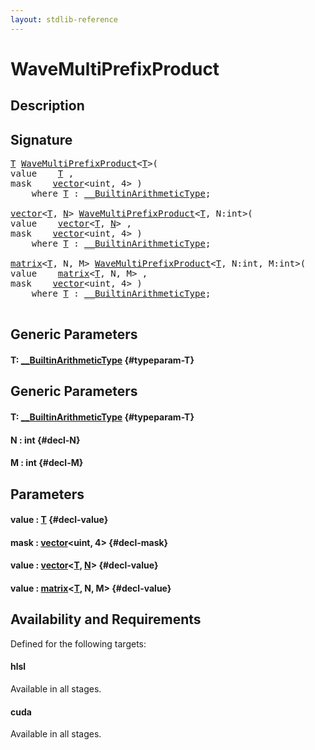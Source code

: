 ```yaml
---
layout: stdlib-reference
---
```


# WaveMultiPrefixProduct

## Description





## Signature 

<pre>
<a href="/stdlib-reference/global-decls/WaveMultiPrefixProduct#typeparam-T" class="code_type">T</a> <a href="/stdlib-reference/global-decls/WaveMultiPrefixProduct">WaveMultiPrefixProduct</a>&lt;<a href="/stdlib-reference/global-decls/WaveMultiPrefixProduct#typeparam-T" class="code_type">T</a>&gt;(
value    <a href="/stdlib-reference/global-decls/WaveMultiPrefixProduct#typeparam-T" class="code_type">T</a> ,
mask    <a href="/stdlib-reference/types/vector/index">vector</a>&lt;uint, 4&gt; )
    <span class='code_keyword'>where</span> <a href="/stdlib-reference/global-decls/WaveMultiPrefixProduct#typeparam-T" class="code_type">T</a> : <a href="/stdlib-reference/interfaces/BuiltinArithmeticType/index">__BuiltinArithmeticType</a>;

<a href="/stdlib-reference/types/vector/index">vector</a>&lt;<a href="/stdlib-reference/types/vector/index#typeparam-T" class="code_type">T</a>, <a href="/stdlib-reference/types/vector/index#decl-N" class="code_var">N</a>&gt; <a href="/stdlib-reference/global-decls/WaveMultiPrefixProduct">WaveMultiPrefixProduct</a>&lt;<a href="/stdlib-reference/global-decls/WaveMultiPrefixProduct#typeparam-T" class="code_type">T</a>, N:int&gt;(
value    <a href="/stdlib-reference/types/vector/index">vector</a>&lt;<a href="/stdlib-reference/types/vector/index#typeparam-T" class="code_type">T</a>, <a href="/stdlib-reference/types/vector/index#decl-N" class="code_var">N</a>&gt; ,
mask    <a href="/stdlib-reference/types/vector/index">vector</a>&lt;uint, 4&gt; )
    <span class='code_keyword'>where</span> <a href="/stdlib-reference/global-decls/WaveMultiPrefixProduct#typeparam-T" class="code_type">T</a> : <a href="/stdlib-reference/interfaces/BuiltinArithmeticType/index">__BuiltinArithmeticType</a>;

<a href="/stdlib-reference/types/matrix/index">matrix</a>&lt;<a href="/stdlib-reference/types/matrix/T" class="code_type">T</a>, N, M&gt; <a href="/stdlib-reference/global-decls/WaveMultiPrefixProduct">WaveMultiPrefixProduct</a>&lt;<a href="/stdlib-reference/global-decls/WaveMultiPrefixProduct#typeparam-T" class="code_type">T</a>, N:int, M:int&gt;(
value    <a href="/stdlib-reference/types/matrix/index">matrix</a>&lt;<a href="/stdlib-reference/types/matrix/T" class="code_type">T</a>, N, M&gt; ,
mask    <a href="/stdlib-reference/types/vector/index">vector</a>&lt;uint, 4&gt; )
    <span class='code_keyword'>where</span> <a href="/stdlib-reference/global-decls/WaveMultiPrefixProduct#typeparam-T" class="code_type">T</a> : <a href="/stdlib-reference/interfaces/BuiltinArithmeticType/index">__BuiltinArithmeticType</a>;

</pre>

## Generic Parameters

#### T: [\_\_BuiltinArithmeticType](/stdlib-reference/interfaces/BuiltinArithmeticType/index) {#typeparam-T}

## Generic Parameters

#### T: [\_\_BuiltinArithmeticType](/stdlib-reference/interfaces/BuiltinArithmeticType/index) {#typeparam-T}
#### N  : int {#decl-N}
#### M  : int {#decl-M}

## Parameters

#### value  : [T](/stdlib-reference/global-decls/WaveMultiPrefixProduct#typeparam-T) {#decl-value}
#### mask  : [vector](/stdlib-reference/types/vector/index)\<uint, 4\> {#decl-mask}
#### value  : [vector](/stdlib-reference/types/vector/index)\<[T](/stdlib-reference/types/vector/index#typeparam-T), [N](/stdlib-reference/types/vector/index#decl-N)\> {#decl-value}
#### value  : [matrix](/stdlib-reference/types/matrix/index)\<[T](/stdlib-reference/types/matrix/T), N, M\> {#decl-value}

## Availability and Requirements

Defined for the following targets:

#### hlsl
Available in all stages.

#### cuda
Available in all stages.



